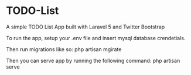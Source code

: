 # TODO-List

A simple TODO List App built with Laravel 5 and Twitter Bootstrap

To run the app, setup your .env file and insert mysql database crendetials.

Then run migrations like so: php artisan mgirate

Then you can serve app by running the following command:  php artisan serve

